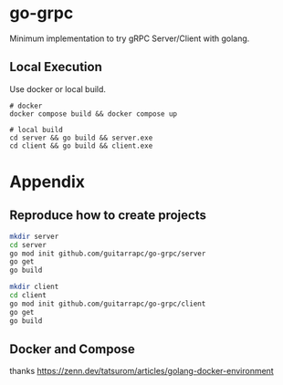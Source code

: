 # go-grpc

Minimum implementation to try gRPC Server/Client with golang.

## Local Execution

Use docker or local build.

```
# docker
docker compose build && docker compose up

# local build
cd server && go build && server.exe
cd client && go build && client.exe
```

# Appendix

## Reproduce how to create projects

```bash
mkdir server
cd server
go mod init github.com/guitarrapc/go-grpc/server
go get
go build
```

```bash
mkdir client
cd client
go mod init github.com/guitarrapc/go-grpc/client
go get
go build
```

## Docker and Compose

thanks https://zenn.dev/tatsurom/articles/golang-docker-environment
